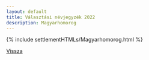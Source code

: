 ```yaml
---
layout: default
title: Választási névjegyzék 2022
description: Magyarhomorog
---
```


{% include settlementHTMLs/Magyarhomorog.html %}

[Vissza](./)